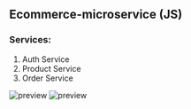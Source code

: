 ## Ecommerce-microservice (JS)

### Services:

1. Auth Service
2. Product Service
3. Order Service

<image src="1.webp" alt="preview">

<image src="2.webp" alt="preview">
